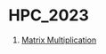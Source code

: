 # HPC_2023

1. [Matrix Multiplication](https://github.com/KhoroshevDaniil/HPC_2023/blob/main/MatrixMultiplication/MatrixMultiplication.md)
